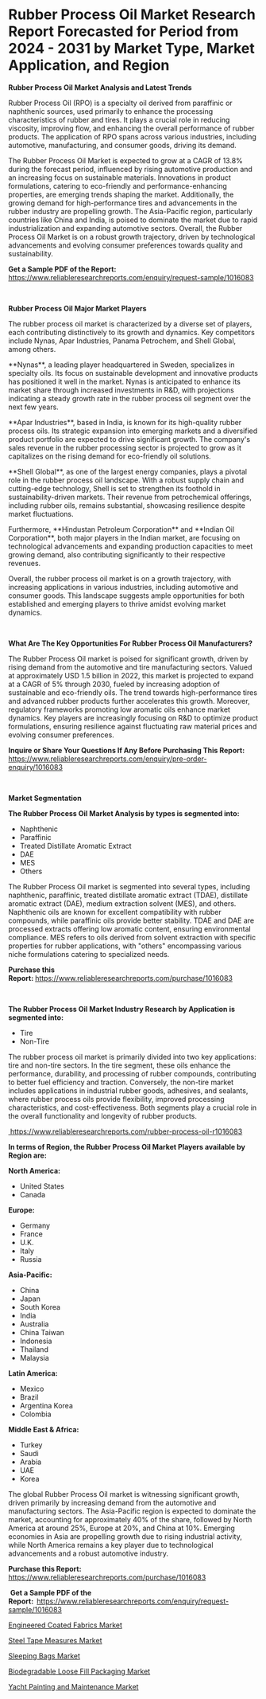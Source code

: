 <p><h1>Rubber Process Oil Market Research Report Forecasted for Period from 2024 -  2031 by Market Type, Market Application, and Region</h1></p><p><strong>Rubber Process Oil Market Analysis and Latest Trends</strong></p>
<p><p>Rubber Process Oil (RPO) is a specialty oil derived from paraffinic or naphthenic sources, used primarily to enhance the processing characteristics of rubber and tires. It plays a crucial role in reducing viscosity, improving flow, and enhancing the overall performance of rubber products. The application of RPO spans across various industries, including automotive, manufacturing, and consumer goods, driving its demand.</p><p>The Rubber Process Oil Market is expected to grow at a CAGR of 13.8% during the forecast period, influenced by rising automotive production and an increasing focus on sustainable materials. Innovations in product formulations, catering to eco-friendly and performance-enhancing properties, are emerging trends shaping the market. Additionally, the growing demand for high-performance tires and advancements in the rubber industry are propelling growth. The Asia-Pacific region, particularly countries like China and India, is poised to dominate the market due to rapid industrialization and expanding automotive sectors. Overall, the Rubber Process Oil Market is on a robust growth trajectory, driven by technological advancements and evolving consumer preferences towards quality and sustainability.</p></p>
<p><strong>Get a Sample PDF of the Report:&nbsp;</strong> <a href="https://www.reliableresearchreports.com/enquiry/request-sample/1016083?utm_campaign=13&utm_medium=2&utm_source=Github&utm_content=ia&utm_term=14112024&utm_id=rubber-process-oil">https://www.reliableresearchreports.com/enquiry/request-sample/1016083</a></p>
<p>&nbsp;</p>
<p><strong>Rubber Process Oil Major Market Players</strong></p>
<p><p>The rubber process oil market is characterized by a diverse set of players, each contributing distinctively to its growth and dynamics. Key competitors include Nynas, Apar Industries, Panama Petrochem, and Shell Global, among others. </p><p>**Nynas**, a leading player headquartered in Sweden, specializes in specialty oils. Its focus on sustainable development and innovative products has positioned it well in the market. Nynas is anticipated to enhance its market share through increased investments in R&D, with projections indicating a steady growth rate in the rubber process oil segment over the next few years.</p><p>**Apar Industries**, based in India, is known for its high-quality rubber process oils. Its strategic expansion into emerging markets and a diversified product portfolio are expected to drive significant growth. The company's sales revenue in the rubber processing sector is projected to grow as it capitalizes on the rising demand for eco-friendly oil solutions.</p><p>**Shell Global**, as one of the largest energy companies, plays a pivotal role in the rubber process oil landscape. With a robust supply chain and cutting-edge technology, Shell is set to strengthen its foothold in sustainability-driven markets. Their revenue from petrochemical offerings, including rubber oils, remains substantial, showcasing resilience despite market fluctuations.</p><p>Furthermore, **Hindustan Petroleum Corporation** and **Indian Oil Corporation**, both major players in the Indian market, are focusing on technological advancements and expanding production capacities to meet growing demand, also contributing significantly to their respective revenues.</p><p>Overall, the rubber process oil market is on a growth trajectory, with increasing applications in various industries, including automotive and consumer goods. This landscape suggests ample opportunities for both established and emerging players to thrive amidst evolving market dynamics.</p></p>
<p>&nbsp;</p>
<p><strong>What Are The Key Opportunities For Rubber Process Oil Manufacturers?</strong></p>
<p><p>The Rubber Process Oil market is poised for significant growth, driven by rising demand from the automotive and tire manufacturing sectors. Valued at approximately USD 1.5 billion in 2022, this market is projected to expand at a CAGR of 5% through 2030, fueled by increasing adoption of sustainable and eco-friendly oils. The trend towards high-performance tires and advanced rubber products further accelerates this growth. Moreover, regulatory frameworks promoting low aromatic oils enhance market dynamics. Key players are increasingly focusing on R&D to optimize product formulations, ensuring resilience against fluctuating raw material prices and evolving consumer preferences.</p></p>
<p><strong>Inquire or Share Your Questions If Any Before Purchasing This Report:</strong> <a href="https://www.reliableresearchreports.com/enquiry/pre-order-enquiry/1016083?utm_campaign=13&utm_medium=2&utm_source=Github&utm_content=ia&utm_term=14112024&utm_id=rubber-process-oil">https://www.reliableresearchreports.com/enquiry/pre-order-enquiry/1016083</a></p>
<p>&nbsp;</p>
<p><strong>Market Segmentation</strong></p>
<p><strong>The Rubber Process Oil Market Analysis by types is segmented into:</strong></p>
<p><ul><li>Naphthenic</li><li>Paraffinic</li><li>Treated Distillate Aromatic Extract</li><li>DAE</li><li>MES</li><li>Others</li></ul></p>
<p><p>The Rubber Process Oil market is segmented into several types, including naphthenic, paraffinic, treated distillate aromatic extract (TDAE), distillate aromatic extract (DAE), medium extraction solvent (MES), and others. Naphthenic oils are known for excellent compatibility with rubber compounds, while paraffinic oils provide better stability. TDAE and DAE are processed extracts offering low aromatic content, ensuring environmental compliance. MES refers to oils derived from solvent extraction with specific properties for rubber applications, with "others" encompassing various niche formulations catering to specialized needs.</p></p>
<p><strong>Purchase this Report:&nbsp;</strong><a href="https://www.reliableresearchreports.com/purchase/1016083?utm_campaign=13&utm_medium=2&utm_source=Github&utm_content=ia&utm_term=14112024&utm_id=rubber-process-oil">https://www.reliableresearchreports.com/purchase/1016083</a></p>
<p>&nbsp;</p>
<p><strong>The Rubber Process Oil Market Industry Research by Application is segmented into:</strong></p>
<p><ul><li>Tire</li><li>Non-Tire</li></ul></p>
<p><p>The rubber process oil market is primarily divided into two key applications: tire and non-tire sectors. In the tire segment, these oils enhance the performance, durability, and processing of rubber compounds, contributing to better fuel efficiency and traction. Conversely, the non-tire market includes applications in industrial rubber goods, adhesives, and sealants, where rubber process oils provide flexibility, improved processing characteristics, and cost-effectiveness. Both segments play a crucial role in the overall functionality and longevity of rubber products.</p></p>
<p><a href="https://www.reliableresearchreports.com/rubber-process-oil-r1016083?utm_campaign=13&utm_medium=2&utm_source=Github&utm_content=ia&utm_term=14112024&utm_id=rubber-process-oil">&nbsp;https://www.reliableresearchreports.com/rubber-process-oil-r1016083</a></p>
<p><strong>In terms of Region, the Rubber Process Oil Market Players available by Region are:</strong></p>
<p>
    <p> <strong> North America: </strong>
        <ul>
            <li>United States</li>
            <li>Canada</li>
        </ul>
        </p> 
    <p> <strong> Europe: </strong>
        <ul>
            <li>Germany</li>
            <li>France</li>
            <li>U.K.</li>
            <li>Italy</li>
            <li>Russia</li>
        </ul>
        </p> 
    <p> <strong> Asia-Pacific: </strong>
        <ul>
            <li>China</li>
            <li>Japan</li>
            <li>South Korea</li>
            <li>India</li>
            <li>Australia</li>
            <li>China Taiwan</li>
            <li>Indonesia</li>
            <li>Thailand</li>
            <li>Malaysia</li>
        </ul>
        </p> 
    <p> <strong> Latin America: </strong>
        <ul>
            <li>Mexico</li>
            <li>Brazil</li>
            <li>Argentina Korea</li>
            <li>Colombia</li>
        </ul>
        </p> 
    <p> <strong> Middle East & Africa: </strong>
        <ul>
            <li>Turkey</li>
            <li>Saudi</li>
            <li>Arabia</li>
            <li>UAE</li>
            <li>Korea</li>
        </ul>
    </p>
    </p>
<p><p>The global Rubber Process Oil market is witnessing significant growth, driven primarily by increasing demand from the automotive and manufacturing sectors. The Asia-Pacific region is expected to dominate the market, accounting for approximately 40% of the share, followed by North America at around 25%, Europe at 20%, and China at 10%. Emerging economies in Asia are propelling growth due to rising industrial activity, while North America remains a key player due to technological advancements and a robust automotive industry.</p></p>
<p><strong>Purchase this Report: </strong><a href="https://www.reliableresearchreports.com/purchase/1016083?utm_campaign=13&utm_medium=2&utm_source=Github&utm_content=ia&utm_term=14112024&utm_id=rubber-process-oil">https://www.reliableresearchreports.com/purchase/1016083</a></p>
<p>&nbsp;<strong>Get a Sample PDF of the Report:&nbsp;&nbsp;</strong><a href="https://www.reliableresearchreports.com/enquiry/request-sample/1016083?utm_campaign=13&utm_medium=2&utm_source=Github&utm_content=ia&utm_term=14112024&utm_id=rubber-process-oil">https://www.reliableresearchreports.com/enquiry/request-sample/1016083</a></p>
<p><strong></strong></p>
<p><p><a href="https://github.com/MarciaRunte/Market-Research-Report-List-1/blob/main/engineered-coated-fabrics-market.md?utm_campaign=13&utm_medium=2&utm_source=Github&utm_content=ia&utm_term=14112024&utm_id=rubber-process-oil">Engineered Coated Fabrics Market</a></p><p><a href="https://www.linkedin.com/pulse/global-perspectives-steel-tape-measures-market-trends-d6jnc?utm_campaign=13&utm_medium=2&utm_source=Github&utm_content=ia&utm_term=14112024&utm_id=rubber-process-oil">Steel Tape Measures Market</a></p><p><a href="https://www.linkedin.com/pulse/sleeping-bags-market-size-share-analysis-growth-trends-forecast-xltec?utm_campaign=13&utm_medium=2&utm_source=Github&utm_content=ia&utm_term=14112024&utm_id=rubber-process-oil">Sleeping Bags Market</a></p><p><a href="https://github.com/Chiragrp22/Market-Research-Report-List-6/blob/main/biodegradable-loose-fill-packaging-market.md?utm_campaign=13&utm_medium=2&utm_source=Github&utm_content=ia&utm_term=14112024&utm_id=rubber-process-oil">Biodegradable Loose Fill Packaging Market</a></p><p><a href="https://issuu.com/reportprime-2/docs/yacht-painting-and-maintenance-mark_90c5820e076537?utm_campaign=13&utm_medium=2&utm_source=Github&utm_content=ia&utm_term=14112024&utm_id=rubber-process-oil">Yacht Painting and Maintenance Market</a></p></p>